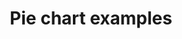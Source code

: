 ---
  cover: 'covers/pie-chart.png'
  title: 'Pie chart examples'
  short: 'Pie'
  description: 'Pie chart examples'
---